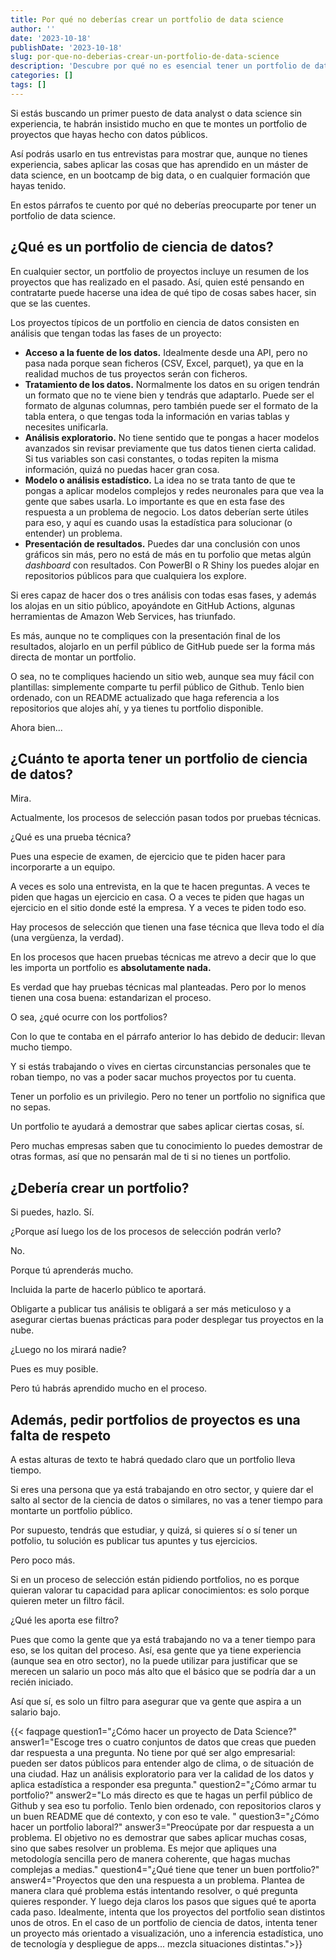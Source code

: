 ```yaml
---
title: Por qué no deberías crear un portfolio de data science
author: ''
date: '2023-10-18'
publishDate: '2023-10-18'
slug: por-que-no-deberias-crear-un-portfolio-de-data-science
description: 'Descubre por qué no es esencial tener un portfolio de data science al buscar tu primer trabajo en el campo. Aprende qué es un portfolio, cómo crearlo y qué valor tiene realmente en los procesos de selección. ¡Entiende la verdadera importancia de demostrar tus habilidades y conocimientos!'
categories: []
tags: []
---
```


Si estás buscando un primer puesto de data analyst o data science sin experiencia, te habrán insistido mucho en que te montes un portfolio de proyectos que hayas hecho con datos públicos. 

Así podrás usarlo en tus entrevistas para mostrar que, aunque no tienes experiencia, sabes aplicar las cosas que has aprendido en un máster de data science, en un bootcamp de big data, o en cualquier formación que hayas tenido. 

En estos párrafos te cuento por qué no deberías preocuparte por tener un portfolio de data science.

## ¿Qué es un portfolio de ciencia de datos?

En cualquier sector, un portfolio de proyectos incluye un resumen de los proyectos que has realizado en el pasado. Así, quien esté pensando en contratarte puede hacerse una idea de qué tipo de cosas sabes hacer, sin que se las cuentes. 

Los proyectos típicos de un portfolio en ciencia de datos consisten en análisis que tengan todas las fases de un proyecto: 

- **Acceso a la fuente de los datos.** Idealmente desde una API, pero no pasa nada porque sean ficheros (CSV, Excel, parquet), ya que en la realidad muchos de tus proyectos serán con ficheros. 
- **Tratamiento de los datos.** Normalmente los datos en su origen tendrán un formato que no te viene bien y tendrás que adaptarlo. Puede ser el formato de algunas columnas, pero también puede ser el formato de la tabla entera, o que tengas toda la información en varias tablas y necesites unificarla. 
- **Análisis exploratorio.** No tiene sentido que te pongas a hacer modelos avanzados sin revisar previamente que tus datos tienen cierta calidad. Si tus variables son casi constantes, o todas repiten la misma información, quizá no puedas hacer gran cosa. 
- **Modelo o análisis estadístico.** La idea no se trata tanto de que te pongas a aplicar modelos complejos y redes neuronales para que vea la gente que sabes usarla. Lo importante es que en esta fase des respuesta a un problema de negocio. Los datos deberían serte útiles para eso, y aquí es cuando usas la estadística para solucionar (o entender) un problema. 
- **Presentación de resultados.** Puedes dar una conclusión con unos gráficos sin más, pero no está de más en tu porfolio que metas algún _dashboard_ con resultados. Con PowerBI o R Shiny los puedes alojar en repositorios públicos para que cualquiera los explore. 

Si eres capaz de hacer dos o tres análisis con todas esas fases, y además los alojas en un sitio público, apoyándote en GitHub Actions, algunas herramientas de Amazon Web Services, has triunfado.

Es más, aunque no te compliques con la presentación final de los resultados, alojarlo en un perfil público de GitHub puede ser la forma más directa de montar un portfolio. 

O sea, no te compliques haciendo un sitio web, aunque sea muy fácil con plantillas: simplemente comparte tu perfil público de Github. Tenlo bien ordenado, con un README actualizado que haga referencia a los repositorios que alojes ahí, y ya tienes tu portfolio disponible.

Ahora bien...

## ¿Cuánto te aporta tener un portfolio de ciencia de datos?

Mira. 

Actualmente, los procesos de selección pasan todos por pruebas técnicas.

¿Qué es una prueba técnica?

Pues una especie de examen, de ejercicio que te piden hacer para incorporarte a un equipo. 

A veces es solo una entrevista, en la que te hacen preguntas. A veces te piden que hagas un ejercicio en casa. O a veces te piden que hagas un ejercicio en el sitio donde esté la empresa. Y a veces te piden todo eso. 

Hay procesos de selección que tienen una fase técnica que lleva todo el día (una vergüenza, la verdad).

En los procesos que hacen pruebas técnicas me atrevo a decir que lo que les importa un portfolio es **absolutamente nada.**

Es verdad que hay pruebas técnicas mal planteadas. Pero por lo menos tienen una cosa buena: estandarizan el proceso. 

O sea, ¿qué ocurre con los portfolios?

Con lo que te contaba en el párrafo anterior lo has debido de deducir: llevan mucho tiempo. 

Y si estás trabajando o vives en ciertas circunstancias personales que te roban tiempo, no vas a poder sacar muchos proyectos por tu cuenta. 

Tener un porfolio es un privilegio. Pero no tener un portfolio no significa que no sepas. 

Un portfolio te ayudará a demostrar que sabes aplicar ciertas cosas, sí. 

Pero muchas empresas saben que tu conocimiento lo puedes demostrar de otras formas, así que no pensarán mal de ti si no tienes un portfolio.

## ¿Debería crear un portfolio?

Si puedes, hazlo. Sí. 

¿Porque así luego los de los procesos de selección podrán verlo?

No. 

Porque tú aprenderás mucho. 

Incluida la parte de hacerlo público te aportará. 

Obligarte a publicar tus análisis te obligará a ser más meticuloso y a asegurar ciertas buenas prácticas para poder desplegar tus proyectos en la nube. 

¿Luego no los mirará nadie?

Pues es muy posible. 

Pero tú habrás aprendido mucho en el proceso.


## Además, pedir portfolios de proyectos es una falta de respeto

A estas alturas de texto te habrá quedado claro que un portfolio lleva tiempo. 

Si eres una persona que ya está trabajando en otro sector, y quiere dar el salto al sector de la ciencia de datos o similares, no vas a tener tiempo para montarte un portfolio público. 

Por supuesto, tendrás que estudiar, y quizá, si quieres sí o sí tener un potfolio, tu solución es publicar tus apuntes y tus ejercicios. 

Pero poco más. 

Si en un proceso de selección están pidiendo portfolios, no es porque quieran valorar tu capacidad para aplicar conocimientos: es solo porque quieren meter un filtro fácil. 

¿Qué les aporta ese filtro?

Pues que como la gente que ya está trabajando no va a tener tiempo para eso, se los quitan del proceso. Así, esa gente que ya tiene experiencia (aunque sea en otro sector), no la puede utilizar para justificar que se merecen un salario un poco más alto que el básico que se podría dar a un recién iniciado. 

Así que sí, es solo un filtro para asegurar que va gente que aspira a un salario bajo. 

{{< faqpage question1="¿Cómo hacer un proyecto de Data Science?" answer1="Escoge tres o cuatro conjuntos de datos que creas que pueden dar respuesta a una pregunta. No tiene por qué ser algo empresarial: pueden ser datos públicos para entender algo de clima, o de situación de una ciudad. Haz un análisis exploratorio para ver la calidad de los datos y aplica estadística a responder esa pregunta." question2="¿Cómo armar tu portfolio?" answer2="Lo más directo es que te hagas un perfil público de Github y sea eso tu porfolio. Tenlo bien ordenado, con repositorios claros y un buen README que dé contexto, y con eso te vale. " question3="¿Cómo hacer un portfolio laboral?" answer3="Preocúpate por dar respuesta a un problema. El objetivo no es demostrar que sabes aplicar muchas cosas, sino que sabes resolver un problema. Es mejor que apliques una metodología sencilla pero de manera coherente, que hagas muchas complejas a medias." question4="¿Qué tiene que tener un buen portfolio?" answer4="Proyectos que den una respuesta a un problema. Plantea de manera clara qué problema estás intentando resolver, o qué pregunta quieres responder. Y luego deja claros los pasos que sigues qué te aporta cada paso. Idealmente, intenta que los proyectos del portfolio sean distintos unos de otros. En el caso de un portfolio de ciencia de datos, intenta tener un proyecto más orientado a visualización, uno a inferencia estadística, uno de tecnología y despliegue de apps... mezcla situaciones distintas.">}}




